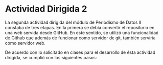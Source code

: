# Actividad Dirigida 2

La segunda actividad dirigida del módulo de Periodismo de Datos II constaba de tres etapas. En la primera se debía convertir el repositorio en una web servida desde GitHub. En este sentido, se utilizó una funcionalidad de Github que además de funcionar como servidor de git, también serviría como servidor web.

De acuerdo con lo solicitado en clases para el desarrollo de ésta actividad dirigida, se cumplió con los siguientes pasos:

